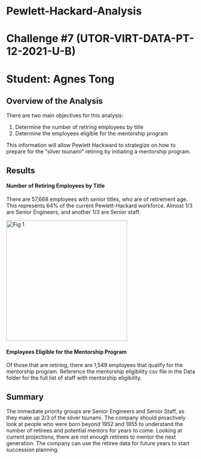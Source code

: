 # Pewlett-Hackard-Analysis
# Challenge #7 (UTOR-VIRT-DATA-PT-12-2021-U-B)
# Student: Agnes Tong

## Overview of the Analysis

There are two main objectives for this analysis: 
  1.	Determine the number of retiring employees by title
  2.	Determine the employees eligible for the mentorship program

This information will allow Pewlett Hackward to strategize on how to prepare for the “silver tsunami” retiring by initiating a mentorship program. 

## Results

#### Number of Retiring Employees by Title

There are 57,668 employees with senior titles, who are of retirement age. This represents 64% of the current Pewlett-Hackard workforce. Almost 1/3 are Senior Engineers, and another 1/3 are Senior staff. 

<img width="321" alt="Fig 1" src="https://user-images.githubusercontent.com/96399622/154846544-d831b330-253c-4c9a-aded-1f4e4dc89605.PNG">



#### Employees Eligible for the Mentorship Program 

Of those that are retiring, there are 1,549 employees that qualify for the mentorship program. Reference the mentorship eligibility csv file in the Data folder for the full list of staff with mentorship eligibility. 



## Summary

The immediate priority groups are Senior Engineers and Senior Staff, as they make up 2/3 of the silver tsunami. The company should proactively look at people who were born beyond 1952 and 1955 to understand the number of retirees and potential mentors for years to come. Looking at current projections, there are not enough retirees to mentor the next generation. The company can use the retiree data for future years to start succession planning. 

